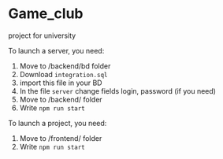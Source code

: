 # Game_club
project for university

To launch a server, you need:
1) Move to /backend/bd folder
2) Download `integration.sql`
3) import this file in your BD
4) In the file `server` change fields login, password (if you need)
3) Move to /backend/ folder
4) Write `npm run start`

To launch a project, you need:
1) Move to /frontend/ folder
2) Write `npm run start`

